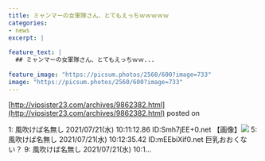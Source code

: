 ```yaml
---
title: ミャンマーの女軍隊さん、とてもえっちｗｗｗｗｗ
categories:
- news
excerpt: |
  
feature_text: |
  ## ミャンマーの女軍隊さん、とてもえっちｗｗ...
  
feature_image: "https://picsum.photos/2560/600?image=733"
image: "https://picsum.photos/2560/600?image=733"
---
```


[http://vipsister23.com/archives/9862382.html](http://vipsister23.com/archives/9862382.html)
posted on 

<!--more-->

1: 風吹けば名無し 2021/07/21(水) 10:11:12.86 ID:Smh7jEE+0.net 【画像】![](https://livedoor.blogimg.jp/vipsister23/imgs/d/0/d0f7df3d.jpg) 5: 風吹けば名無し 2021/07/21(水) 10:12:35.42 ID:mEEbiXif0.net 巨乳おおくない？ 9: 風吹けば名無し 2021/07/21(水) 10:1...
